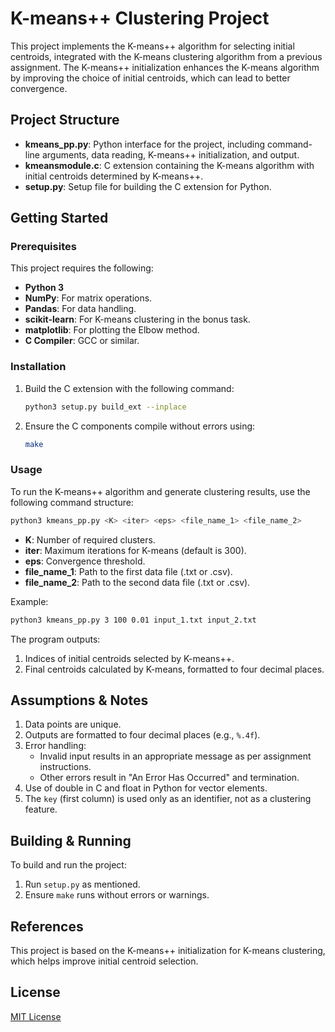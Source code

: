 
# K-means++ Clustering Project

This project implements the K-means++ algorithm for selecting initial centroids, integrated with the K-means clustering algorithm from a previous assignment. The K-means++ initialization enhances the K-means algorithm by improving the choice of initial centroids, which can lead to better convergence.

## Project Structure

- **kmeans_pp.py**: Python interface for the project, including command-line arguments, data reading, K-means++ initialization, and output.
- **kmeansmodule.c**: C extension containing the K-means algorithm with initial centroids determined by K-means++.
- **setup.py**: Setup file for building the C extension for Python.

## Getting Started

### Prerequisites

This project requires the following:
- **Python 3**
- **NumPy**: For matrix operations.
- **Pandas**: For data handling.
- **scikit-learn**: For K-means clustering in the bonus task.
- **matplotlib**: For plotting the Elbow method.
- **C Compiler**: GCC or similar.

### Installation

1. Build the C extension with the following command:
   ```bash
   python3 setup.py build_ext --inplace
   ```

2. Ensure the C components compile without errors using:
   ```bash
   make
   ```

### Usage

To run the K-means++ algorithm and generate clustering results, use the following command structure:

```bash
python3 kmeans_pp.py <K> <iter> <eps> <file_name_1> <file_name_2>
```

- **K**: Number of required clusters.
- **iter**: Maximum iterations for K-means (default is 300).
- **eps**: Convergence threshold.
- **file_name_1**: Path to the first data file (.txt or .csv).
- **file_name_2**: Path to the second data file (.txt or .csv).

Example:
```bash
python3 kmeans_pp.py 3 100 0.01 input_1.txt input_2.txt
```

The program outputs:
1. Indices of initial centroids selected by K-means++.
2. Final centroids calculated by K-means, formatted to four decimal places.


## Assumptions & Notes

1. Data points are unique.
2. Outputs are formatted to four decimal places (e.g., `%.4f`).
3. Error handling:
   - Invalid input results in an appropriate message as per assignment instructions.
   - Other errors result in "An Error Has Occurred" and termination.
4. Use of double in C and float in Python for vector elements.
5. The `key` (first column) is used only as an identifier, not as a clustering feature.

## Building & Running

To build and run the project:
1. Run `setup.py` as mentioned.
2. Ensure `make` runs without errors or warnings.

## References

This project is based on the K-means++ initialization for K-means clustering, which helps improve initial centroid selection.

## License

[MIT License](LICENSE)
